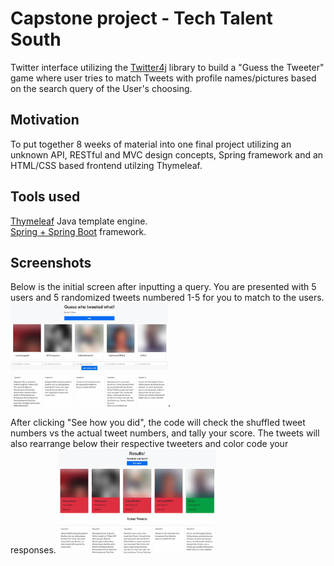 # Capstone project - Tech Talent South
Twitter interface utilizing the [Twitter4j](http://twitter4j.org/en/index.html) library to build a  "Guess the Tweeter" game where user tries to match Tweets with profile names/pictures based on the search query of the User's choosing.   


## Motivation
To put together 8 weeks of material into one final project utilizing an unknown API, RESTful and MVC design concepts, Spring framework and an HTML/CSS based frontend utilzing Thymeleaf. 


## Tools used
[Thymeleaf](https://www.thymeleaf.org/) Java template engine.  
[Spring + Spring Boot](https://spring.io/projects/spring-boot) framework.

## Screenshots
Below is the initial screen after inputting a query. You are presented with 5 users and 5 randomized tweets numbered 1-5 for you to match to the users.   
<img src="https://github.com/WGlaser/TTSTwitterCapstone/blob/master/Readme1.jpg" width=50% height=50%>. 

After clicking "See how you did", the code will check the shuffled tweet numbers vs the actual tweet numbers, and tally your score. The tweets will also rearrange below their respective tweeters and color code your responses.
<img src="https://github.com/WGlaser/TTSTwitterCapstone/blob/master/Readme2.jpg" width=50% height=50%>





